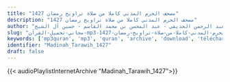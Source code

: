 ```yaml
---
title: "مصحف الحرم المدني كاملا من صلاة تراويح رمضان 1427"
description: "مصحف الحرم المدني كاملا من صلاة تراويح رمضان 1427"
author: "ماهر المعيقلي - علي بن عبد الرحمن الحذيفي - عبد المحسن بن محمد القاسم - حسين آل الشيخ"
slug: "مجاني-تحميل-القرآن-mp3-مصحف-الحرم-المدني-كاملا-من-صلاة-تراويح-رمضان-1427"
keywords: ['mp3quran', 'mp3', 'quran', 'archive', 'download', 'télécharger', 'coran', 'islam', 'al-Shuraym', 'al-Muaiqly', 'as-Sudays', 'al-Juhany', 'taraweeh', 'al', 'Taleb', 'Makkah', 'Madinah', 'al-Qasim', 'al-Budair', 'Aal', 'ash-Shaykh', 'Tarawih', 'ماهر', 'المعيقلي', 'سعود', 'الشريم', 'عبد', 'الرحمن', 'السديس', 'عبدالله', 'عواد', 'الجهني', 'صالح', 'آل', 'طالب', 'مصحف', 'الحرم', 'المكي', 'كاملا', 'من', 'صلاة', 'تراويح', 'رمضان', '1427', 'قرآن', 'مصحف', 'مرتل', 'مجود', 'القرآن', 'الكريم', 'المصحف', 'المرتل', 'المجود', 'إسلام', 'علي', 'بن', 'عبد', 'الرحمن', 'الحذيفي', 'عبد', 'المحسن', 'بن', 'محمد', 'القاسم', 'صلاح', 'البدير', 'حسين', 'آل', 'الشيخ', 'المدني', 'تحميل']
identifier: "Madinah_Tarawih_1427"
draft: false
---
```


{{< audioPlaylistInternetArchive "Madinah_Tarawih_1427">}}
